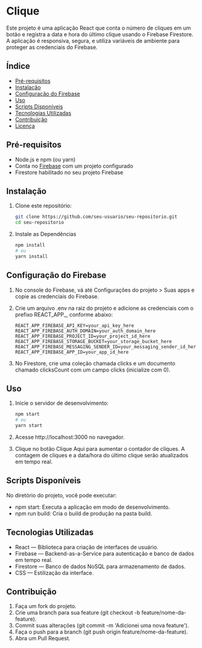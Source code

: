 # Clique

Este projeto é uma aplicação React que conta o número de cliques em um botão e registra a data e hora do último clique usando o Firebase Firestore. A aplicação é responsiva, segura, e utiliza variáveis de ambiente para proteger as credenciais do Firebase.

## Índice
- [Pré-requisitos](#pré-requisitos)
- [Instalação](#instalação)
- [Configuração do Firebase](#configuração-do-firebase)
- [Uso](#uso)
- [Scripts Disponíveis](#scripts-disponíveis)
- [Tecnologias Utilizadas](#tecnologias-utilizadas)
- [Contribuição](#contribuição)
- [Licença](#licença)

## Pré-requisitos

- Node.js e npm (ou yarn)
- Conta no [Firebase](https://firebase.google.com/) com um projeto configurado
- Firestore habilitado no seu projeto Firebase

## Instalação

1. Clone este repositório:

   ```bash
   git clone https://github.com/seu-usuario/seu-repositorio.git
   cd seu-repositorio

2. Instale as Dependências

    ``` bash
    npm install
    # ou
    yarn install

## Configuração do Firebase

1. No console do Firebase, vá até Configurações do projeto > Suas apps e copie as credenciais do Firebase.

2. Crie um arquivo .env na raiz do projeto e adicione as credenciais com o prefixo REACT_APP_, conforme abaixo:

   ``` plaintext
   REACT_APP_FIREBASE_API_KEY=your_api_key_here
   REACT_APP_FIREBASE_AUTH_DOMAIN=your_auth_domain_here
   REACT_APP_FIREBASE_PROJECT_ID=your_project_id_here
   REACT_APP_FIREBASE_STORAGE_BUCKET=your_storage_bucket_here
   REACT_APP_FIREBASE_MESSAGING_SENDER_ID=your_messaging_sender_id_here
   REACT_APP_FIREBASE_APP_ID=your_app_id_here

3. No Firestore, crie uma coleção chamada clicks e um documento chamado clicksCount com um campo clicks (inicialize com 0).

## Uso

1. Inicie o servidor de desenvolvimento:

    ``` bash
    npm start
    # ou
    yarn start

2. Acesse http://localhost:3000 no navegador.

3. Clique no botão Clique Aqui para aumentar o contador de cliques. A contagem de cliques e a data/hora do último clique serão atualizados em tempo real.

## Scripts Disponíveis

No diretório do projeto, você pode executar:

- npm start: Executa a aplicação em modo de desenvolvimento.
- npm run build: Cria o build de produção na pasta build.

## Tecnologias Utilizadas

- React — Biblioteca para criação de interfaces de usuário.
- Firebase — Backend-as-a-Service para autenticação e banco de dados em tempo real.
- Firestore — Banco de dados NoSQL para armazenamento de dados.
- CSS — Estilização da interface.

## Contribuição

1. Faça um fork do projeto.
2. Crie uma branch para sua feature (git checkout -b feature/nome-da-feature).
3. Commit suas alterações (git commit -m 'Adicionei uma nova feature').
4. Faça o push para a branch (git push origin feature/nome-da-feature).
5. Abra um Pull Request.
